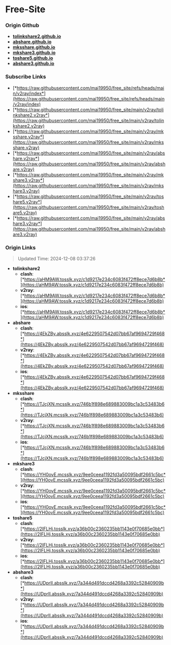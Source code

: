 # Free-Site

### Origin Github

- [**tolinkshare2.github.io**](https://github.com/tolinkshare2/tolinkshare2.github.io)
- [**abshare.github.io**](https://github.com/abshare/abshare.github.io)
- [**mksshare.github.io**](https://github.com/mksshare/mksshare.github.io)
- [**mkshare3.github.io**](https://github.com/mkshare3/mkshare3.github.io)
- [**toshare5.github.io**](https://github.com/toshare5/toshare5.github.io)
- [**abshare3.github.io**](https://github.com/abshare3/abshare3.github.io)

### Subscribe Links

- [*https://raw.githubusercontent.com/mai19950/free_site/refs/heads/main/v2ray/index*](https://raw.githubusercontent.com/mai19950/free_site/refs/heads/main/v2ray/index)
- [*https://raw.githubusercontent.com/mai19950/free_site/main/v2ray/tolinkshare2.v2ray*](https://raw.githubusercontent.com/mai19950/free_site/main/v2ray/tolinkshare2.v2ray)
- [*https://raw.githubusercontent.com/mai19950/free_site/main/v2ray/mksshare.v2ray*](https://raw.githubusercontent.com/mai19950/free_site/main/v2ray/mksshare.v2ray)
- [*https://raw.githubusercontent.com/mai19950/free_site/main/v2ray/abshare.v2ray*](https://raw.githubusercontent.com/mai19950/free_site/main/v2ray/abshare.v2ray)
- [*https://raw.githubusercontent.com/mai19950/free_site/main/v2ray/mkshare3.v2ray*](https://raw.githubusercontent.com/mai19950/free_site/main/v2ray/mkshare3.v2ray)
- [*https://raw.githubusercontent.com/mai19950/free_site/main/v2ray/toshare5.v2ray*](https://raw.githubusercontent.com/mai19950/free_site/main/v2ray/toshare5.v2ray)
- [*https://raw.githubusercontent.com/mai19950/free_site/main/v2ray/abshare3.v2ray*](https://raw.githubusercontent.com/mai19950/free_site/main/v2ray/abshare3.v2ray)

### Origin Links

> Updated Time: 2024-12-08 03:37:26

- **tolinkshare2**
  - **clash**: [*https://aHM9AW.tosslk.xyz/c1d9217e234c6083f472ff8ece7d6b8b*](https://aHM9AW.tosslk.xyz/c1d9217e234c6083f472ff8ece7d6b8b)
  - **v2ray**: [*https://aHM9AW.tosslk.xyz/c1d9217e234c6083f472ff8ece7d6b8b*](https://aHM9AW.tosslk.xyz/c1d9217e234c6083f472ff8ece7d6b8b)
  - **ios**: [*https://aHM9AW.tosslk.xyz/c1d9217e234c6083f472ff8ece7d6b8b*](https://aHM9AW.tosslk.xyz/c1d9217e234c6083f472ff8ece7d6b8b)
- **abshare**
  - **clash**: [*https://4EkZBy.absslk.xyz/4e6229507542d07bb67af9694729f468*](https://4EkZBy.absslk.xyz/4e6229507542d07bb67af9694729f468)
  - **v2ray**: [*https://4EkZBy.absslk.xyz/4e6229507542d07bb67af9694729f468*](https://4EkZBy.absslk.xyz/4e6229507542d07bb67af9694729f468)
  - **ios**: [*https://4EkZBy.absslk.xyz/4e6229507542d07bb67af9694729f468*](https://4EkZBy.absslk.xyz/4e6229507542d07bb67af9694729f468)
- **mksshare**
  - **clash**: [*https://TJcjXN.mcsslk.xyz/746b1f898e689883009bc1a3c53483b6*](https://TJcjXN.mcsslk.xyz/746b1f898e689883009bc1a3c53483b6)
  - **v2ray**: [*https://TJcjXN.mcsslk.xyz/746b1f898e689883009bc1a3c53483b6*](https://TJcjXN.mcsslk.xyz/746b1f898e689883009bc1a3c53483b6)
  - **ios**: [*https://TJcjXN.mcsslk.xyz/746b1f898e689883009bc1a3c53483b6*](https://TJcjXN.mcsslk.xyz/746b1f898e689883009bc1a3c53483b6)
- **mkshare3**
  - **clash**: [*https://YH0ovE.mcsslk.xyz/9ee0ceea1192fd3a50095bdf2661c5bc*](https://YH0ovE.mcsslk.xyz/9ee0ceea1192fd3a50095bdf2661c5bc)
  - **v2ray**: [*https://YH0ovE.mcsslk.xyz/9ee0ceea1192fd3a50095bdf2661c5bc*](https://YH0ovE.mcsslk.xyz/9ee0ceea1192fd3a50095bdf2661c5bc)
  - **ios**: [*https://YH0ovE.mcsslk.xyz/9ee0ceea1192fd3a50095bdf2661c5bc*](https://YH0ovE.mcsslk.xyz/9ee0ceea1192fd3a50095bdf2661c5bc)
- **toshare5**
  - **clash**: [*https://2IFLHj.tosslk.xyz/a36b00c2360235bb1143e0f70685e0bb*](https://2IFLHj.tosslk.xyz/a36b00c2360235bb1143e0f70685e0bb)
  - **v2ray**: [*https://2IFLHj.tosslk.xyz/a36b00c2360235bb1143e0f70685e0bb*](https://2IFLHj.tosslk.xyz/a36b00c2360235bb1143e0f70685e0bb)
  - **ios**: [*https://2IFLHj.tosslk.xyz/a36b00c2360235bb1143e0f70685e0bb*](https://2IFLHj.tosslk.xyz/a36b00c2360235bb1143e0f70685e0bb)
- **abshare3**
  - **clash**: [*https://UDprII.absslk.xyz/7a344d491dccd4268a3392c52840909b*](https://UDprII.absslk.xyz/7a344d491dccd4268a3392c52840909b)
  - **v2ray**: [*https://UDprII.absslk.xyz/7a344d491dccd4268a3392c52840909b*](https://UDprII.absslk.xyz/7a344d491dccd4268a3392c52840909b)
  - **ios**: [*https://UDprII.absslk.xyz/7a344d491dccd4268a3392c52840909b*](https://UDprII.absslk.xyz/7a344d491dccd4268a3392c52840909b)
